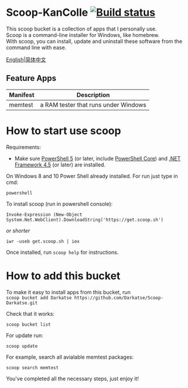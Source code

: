 # Scoop-KanColle [![Build status](https://img.shields.io/appveyor/ci/Darkatse/Scoop-Darkatse/master.svg?style=popout&logo=appveyor&label=AppVeyor)](https://ci.appveyor.com/project/Darkatse/Scoop-Darkatse/branch/master)


This scoop bucket is a collection of apps that I personally use.  
Scoop is a command-line installer for Windows, like homebrew.  
With scoop, you can install, update and uninstall these software from the command line with ease.

[English](https://github.com/Darkatse/Scoop-Darkatse/blob/master/README.md)|[简体中文](https://github.com/Darkatse/Scoop-Darkaste/blob/master/README_CN.md)  

Feature Apps
------------

| Manifest | Description |
|----------|-------------|
| memtest | a RAM tester that runs under Windows |



How to start use scoop
=====

Requirements:

* Make sure [PowerShell 5](https://aka.ms/wmf5download) (or later, include [PowerShell Core](https://docs.microsoft.com/en-us/powershell/scripting/install/installing-powershell-core-on-windows?view=powershell-6)) and [.NET Framework 4.5](https://www.microsoft.com/net/download) (or later) are installed. 


On Windows 8 and 10 Power Shell already installed.
For run just type in cmd:

    powershell

To install scoop (run in powershell console):

    Invoke-Expression (New-Object System.Net.WebClient).DownloadString('https://get.scoop.sh')  

*or shorter*  

    iwr -useb get.scoop.sh | iex

Once installed, run `scoop help` for instructions.


How to add this bucket
=====

To make it easy to install apps from this bucket, run  
    `scoop bucket add Darkatse https://github.com/Darkatse/Scoop-Darkatse.git`
    
Check that it works:

    scoop bucket list

For update run:

    scoop update
    
For example, search all avialable memtest packages:
    
    scoop search memtest

You've completed all the necessary steps, just enjoy it!
